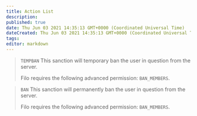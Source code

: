 ```yaml
---
title: Action List
description:
published: true
date: Thu Jun 03 2021 14:35:13 GMT+0000 (Coordinated Universal Time)
dateCreated: Thu Jun 03 2021 14:35:13 GMT+0000 (Coordinated Universal Time)
tags:
editor: markdown
---
```


> `TEMPBAN`
> This sanction will temporary ban the user in question from the server.
>
> Filo requires the following advanced permission: ``BAN_MEMBERS``.

> `BAN`
> This sanction will permanently ban the user in question from the server.
>
> Filo requires the following advanced permission: ``BAN_MEMBERS``.
